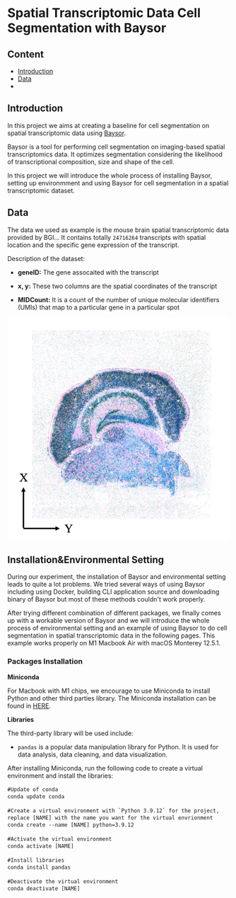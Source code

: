 # Spatial Transcriptomic Data Cell Segmentation with Baysor

## Content

- [Introduction](#index1)
- [Data](#index2)
- []()

## <span id = 'index1'>Introduction</span>

In this project we aims at creating a baseline for cell segmentation on spatial transcriptomic data using [Baysor](https://github.com/kharchenkolab/Baysor). 

Baysor is a tool for performing cell segmentation on imaging-based spatial transcriptomics data. It optimizes segmentation considering the likelihood of transcriptional composition, size and shape of the cell. 

In this project we will introduce the whole process of installing Baysor, setting up environmment and using Baysor for cell segmentation in a spatial transcriptomic dataset.

## <span id = 'index2'>Data</span>

The data we used as example is the mouse brain spatial transcriptomic data provided by BGI... It contains totally `24716264` transcripts with spatial location and the specific gene expression of the transcript.

Description of the dataset:

- **geneID:** The gene assocaited with the transcript

- **x, y:** These two columns are the spatial coordinates of the transcript

- **MIDCount:** It is a count of the number of unique molecular identifiers (UMIs) that map to a particular gene in a particular spot

![Example](https://github.com/HQR2000/ST_Cell_Segmentation_with_Baysor/blob/main/public/Example.png)

## Installation&Environmental Setting

During our experiment, the installation of Baysor and environmental setting leads to quite a lot problems. We tried several ways of using Baysor including using Docker, building CLI application source and downloading binary of Baysor but most of these methods couldn't work properly. 

After trying different combination of different packages, we finally comes up with a workable version of Baysor and we will introduce the whole process of environmental setting and an example of using Baysor to do cell segmentation in spatial transcriptomic data in the following pages. This example works properly on M1 Macbook Air with macOS Monterey 12.5.1.

### Packages Installation

**Miniconda**

For Macbook with M1 chips, we encourage to use Miniconda to install Python and other third parties library. The Miniconda installation can be found in [HERE](https://docs.conda.io/projects/conda/en/latest/user-guide/install).

**Libraries**

The third-party library will be used include:

- `pandas` is a popular data manipulation library for Python. It is used for data analysis, data cleaning, and data visualization.

After installing Miniconda, run the following code to create a virtual environment and install the libraries:

```
#Update of conda
conda update conda

#Create a virtual environment with `Python 3.9.12` for the project, replace [NAME] with the name you want for the virtual envrionment
conda create --name [NAME] python=3.9.12

#Activate the virtual environment
conda activate [NAME]

#Install libraries
conda install pandas

#Deactivate the virtual environment
conda deactivate [NAME]
```

 
 






